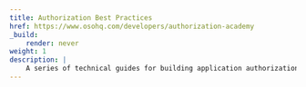 ```yaml
---
title: Authorization Best Practices
href: https://www.osohq.com/developers/authorization-academy
_build:
    render: never
weight: 1
description: |
    A series of technical guides for building application authorization.
---
```

